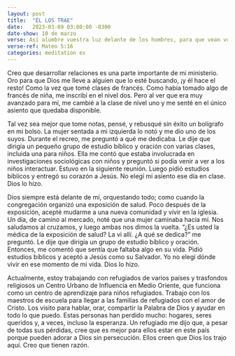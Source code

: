 ```yaml
---
layout: post
title:  "ÉL LOS TRAE"
date:   2023-03-09 03:00:00 -0300
date-show: 10 de marzo
verse: Así alumbre vuestra luz delante de los hombres, para que vean vuestras buenas obras, y glorifiquen a vuestro Padre que está en los Cielos.
verse-ref: Mateo 5:16
categories: meditation es
---
```


Creo que desarrollar relaciones es una parte importante de mi ministerio. Oro para que Dios me lleve a alguien que lo esté buscando, ¡y él hace el resto! Como la vez que tomé clases de francés. Como había tomado algo de francés de niña, me inscribí en el nivel dos. Pero al ver que era muy avanzado para mí, me cambié a la clase de nivel uno y me senté en el único asiento que quedaba disponible.

Tal vez sea mejor que tome notas, pensé, y rebusqué sin éxito un bolígrafo en mi bolso. La mujer sentada a mi izquierda lo notó y me dio uno de los suyos. Durante el recreo, me preguntó a qué me dedicaba. Le dije que dirigía un pequeño grupo de estudio bíblico y oración con varias clases, incluida una para niños. Ella me contó que estaba involucrada en investigaciones sociológicas con niños y preguntó si podía venir a ver a los niños interactuar. Estuvo en la siguiente reunión. Luego pidió estudios bíblicos y entregó su corazón a Jesús. No elegí mi asiento ese día en clase. Dios lo hizo.

Dios siempre está delante de mí, orquestando todo; como cuando la congregación organizó una exposición de salud. Poco después de la exposición, acepté mudarme a una nueva comunidad y vivir en la iglesia. Un día, de camino al mercado, noté que una mujer caminaba hacia mí. Nos saludamos al cruzamos, y luego ambas nos dimos la vuelta. “¿Es usted la médica de la exposición de salud? La vi allí. ¿A qué se dedica?” me preguntó. Le dije que dirigía un grupo de estudio bíblico y oración. Entonces, me comentó que sentía que faltaba algo en su vida. Pidió estudios bíblicos y aceptó a Jesús como su Salvador. Yo no elegí dónde vivir en ese momento de mi vida. Dios lo hizo.

Actualmente, estoy trabajando con refugiados de varios países y trasfondos religiosos un Centro Urbano de Influencia en Medio Oriente, que funciona como un centro de aprendizaje para niños refugiados. Trabajo con los maestros de escuela para llegar a las familias de refugiados con el amor de Cristo. Los visito para hablar, orar, compartir la Palabra de Dios y ayudar en todo lo que puedo. Estas personas han perdido mucho: hogares, seres queridos y, a veces, incluso la esperanza. Un refugiado me dijo que, a pesar de todas sus pérdidas, cree que es mejor para ellos estar en este país porque pueden adorar a Dios sin persecución. Ellos creen que Dios los trajo aquí. Creo que tienen razón.
